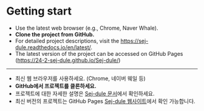 # Getting start

- Use the latest web browser (e.g., Chrome, Naver Whale).
- **Clone the project from GitHub.**
- For detailed project descriptions, visit the https://sej-dule.readthedocs.io/en/latest/.
- The latest version of the project can be accessed on GitHub Pages (https://24-2-sej-dule.github.io/Sej-dule/)

---

- 최신 웹 브라우저를 사용하세요. (Chrome, 네이버 웨일 등)
- **GitHub에서 프로젝트를 클론하세요.**
- 프로젝트에 대한 자세한 설명은 [Sej-dule 문서](https://sej-dule.readthedocs.io/)에서 확인하세요.
- 최신 버전의 프로젝트는 GitHub Pages [Sej-dule 웹사이트](https://24-2-sej-dule.github.io/Sej-dule/)에서 확인 가능합니다.

